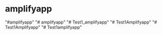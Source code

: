# amplifyapp
"#amplifyapp" 
"# amplifyapp" 
"# Test1_amplifyapp" 
"# Test1Amplifyapp" 
"# Test1Amplifyapp" 
"# Test1amplifyapp" 
